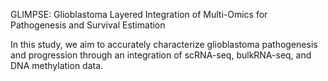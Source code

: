 GLIMPSE: Glioblastoma Layered Integration of Multi-Omics for Pathogenesis and Survival Estimation

In this study, we aim to accurately characterize glioblastoma pathogenesis and progression through an integration of scRNA-seq, bulkRNA-seq, and DNA methylation data. 
